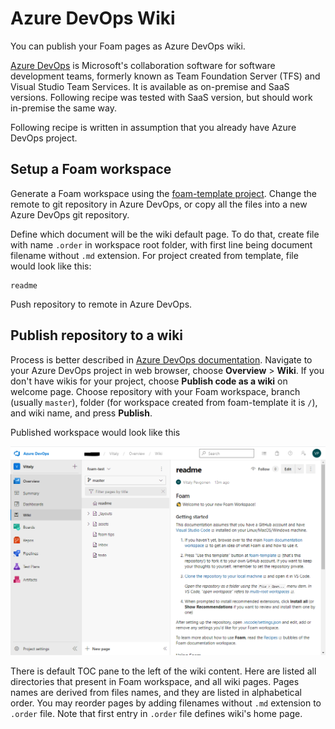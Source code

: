 # Azure DevOps Wiki

You can publish your Foam pages as Azure DevOps wiki.

[Azure DevOps](https://azure.microsoft.com/en-us/services/devops/) is Microsoft's collaboration software for software development teams, formerly known as Team Foundation Server (TFS) and Visual Studio Team Services. It is available as on-premise and SaaS versions. Following recipe was tested with SaaS version, but should work in-premise the same way.

Following recipe is written in assumption that you already have Azure DevOps project.

## Setup a Foam workspace

Generate a Foam workspace using the [foam-template project](https://github.com/foambubble/foam-template). Change the remote to git repository in Azure DevOps, or copy all the files into a new Azure DevOps git repository.

Define which document will be the wiki default page. To do that, create file with name `.order` in workspace root folder, with first line being document filename without `.md` extension. For project created from template, file would look like this:

```
readme
```
Push repository to remote in Azure DevOps.

## Publish repository to a wiki

Process is better described in [Azure DevOps documentation](https://docs.microsoft.com/en-us/azure/devops/project/wiki/publish-repo-to-wiki). Navigate to your Azure DevOps project in web browser, choose **Overview** > **Wiki**. If you don't have wikis for your project, choose **Publish code as a wiki** on welcome page. Choose repository with your Foam workspace, branch (usually `master`), folder (for workspace created from foam-template it is `/`), and wiki name, and press **Publish**.

Published workspace would look like this

![Azure DevOps wiki](assets/images/azure-devops-wiki-demo.png)

There is default TOC pane to the left of the wiki content. Here are listed all directories that present in Foam workspace, and all wiki pages. Pages names are derived from files names, and they are listed in alphabetical order. You may reorder pages by adding filenames without `.md` extension to `.order` file. Note that first entry in `.order` file defines wiki's home page.
